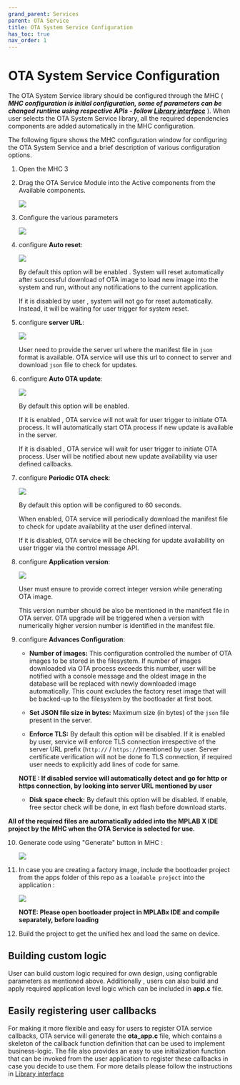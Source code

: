 ```yaml
---
grand_parent: Services
parent: OTA Service
title: OTA System Service Configuration
has_toc: true
nav_order: 1
---
```


# OTA System Service Configuration
The OTA System Service library should be configured through the MHC ( ***MHC configuration is initial configuration, some of parameters can be changed runtime using respective APIs - follow [Library interface](interface.md)*** ). When user selects the OTA System Service library, all the required dependencies components are added automatically in the MHC configuration.

The following figure shows the MHC configuration window for configuring the OTA System Service and a brief description of various configuration options.
1. Open the MHC 3
2. Drag the OTA Service Module into the Active components from the Available components.

   ![](./images/ota_service_MHC.png)

3. Configure the various parameters

   ![](./images/ota_config.png)

4. configure **Auto reset**: 

   ![](./images/ota_config_autoreset.png)
   
   By default this option will be enabled . System will reset automatically after successful download of OTA image to load new image into the system and run, without any notifications to the current application.

   If it is disabled by user , system will not go for reset automatically. Instead, it will be waiting for user trigger for system reset. 

5. configure **server URL**:

   ![](./images/ota_config_serverurl.png)

   User need to provide the server url where the manifest file in `json` format is available.
   OTA service will use this url to connect to server and download `json` file to check for updates.

6. configure **Auto OTA update**:

   ![](./images/ota_config_autoupdate.png)

   By default this option will be enabled. 

   If it is enabled , OTA service will not wait for user trigger to initiate OTA process. It will automatically start OTA process if new update is available in the server.

   If it is disabled , OTA service will wait for user trigger to initiate OTA process. User will be notified about new update availability via user defined callbacks.

7. configure **Periodic OTA check**:

   ![](./images/ota_config_periodiccheck.png)

   By default this option will be configured to 60 seconds. 

   When enabled, OTA service will periodically download the manifest file to check for update availability at the user defined interval.

   If it is disabled, OTA service will be checking for update availability on user trigger via the control message API.

8. configure **Application version**:

   ![](./images/ota_config_appversion.png)

   User must ensure to provide correct integer version while generating OTA image.

   This version number should be also be mentioned in the manifest file in OTA server. OTA upgrade will be triggered when a version with numerically higher version number is identified in the manifest file.

9. configure **Advances Configuration**:

   - **Number of images:**  This configuration controlled the number of OTA images to be stored in the filesystem. If number of images downloaded via OTA process exceeds this number, user will be notified with a console message and the oldest image in the database will be replaced with newly downloaded image automatically. This count excludes the factory reset image that will be backed-up to the filesystem by the bootloader at first boot. 
   - **Set JSON file size in bytes:** Maximum size (in bytes) of the `json` file present in the server.

   - **Enforce TLS:** By default this option will be disabled.
   If it is enabled by user, service will enforce TLS connection irrespective of the server URL prefix (`http://` / `https://`)mentioned by user. Server certificate verification will not be done fo TLS connection, if required user needs to explicitly add lines of code for same. 

   **NOTE : If disabled service will automatically detect and go for http or https connection, by looking into server URL mentioned by user**

   - **Disk space check:** By default this option will be disabled. If enable, free sector check will be done, in ext flash before download starts.



**All of the required files are automatically added into the MPLAB X IDE project by the MHC when the OTA Service is selected for use.**

10. Generate code using "Generate" button in MHC :

    ![](./images/ota_mhc_generate.png)

11. In case you are creating a factory image, include the bootloader project from the apps folder of this repo as a `loadable project` into the application :

    ![](./images/ota_add_loadables.png)

    **NOTE: Please open bootloader project in MPLABx IDE and compile separately, before loading**

12. Build the project to get the unified hex and load the same on device.


## Building custom logic

User can build custom logic required for own design, using configrable parameters as mentioned above. Additionally , users can also build and apply required application level logic which can be included in **app.c** file.

## Easily registering user callbacks

For making it more flexible and easy for users to register OTA service callbacks, OTA service will generate the  **ota_app.c** file, which contains a skeleton of the callback function definition that can be used to implement business-logic. The file also provides an easy to use initialization function that can be invoked from the user application to register these callbacks in case you decide to use them. For more details please follow the instructions in [Library interface](interface.md)